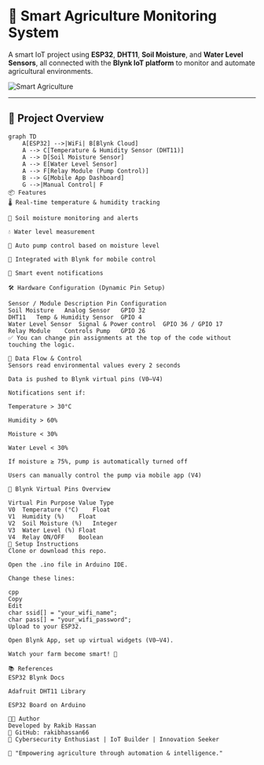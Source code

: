 # 🌿 Smart Agriculture Monitoring System

A smart IoT project using **ESP32**, **DHT11**, **Soil Moisture**, and **Water Level Sensors**, all connected with the **Blynk IoT platform** to monitor and automate agricultural environments.

![Smart Agriculture](./A_README.md_file_displayed_on_a_digital_screen_fea.png)

---

## 🧭 Project Overview

```mermaid
graph TD
    A[ESP32] -->|WiFi| B[Blynk Cloud]
    A --> C[Temperature & Humidity Sensor (DHT11)]
    A --> D[Soil Moisture Sensor]
    A --> E[Water Level Sensor]
    A --> F[Relay Module (Pump Control)]
    B --> G[Mobile App Dashboard]
    G -->|Manual Control| F
📦 Features
🌡️ Real-time temperature & humidity tracking

🌱 Soil moisture monitoring and alerts

💧 Water level measurement

🔁 Auto pump control based on moisture level

📲 Integrated with Blynk for mobile control

🔔 Smart event notifications

🛠️ Hardware Configuration (Dynamic Pin Setup)

Sensor / Module	Description	Pin Configuration
Soil Moisture	Analog Sensor	GPIO 32
DHT11	Temp & Humidity Sensor	GPIO 4
Water Level Sensor	Signal & Power control	GPIO 36 / GPIO 17
Relay Module	Controls Pump	GPIO 26
✅ You can change pin assignments at the top of the code without touching the logic.

🔁 Data Flow & Control
Sensors read environmental values every 2 seconds

Data is pushed to Blynk virtual pins (V0–V4)

Notifications sent if:

Temperature > 30°C

Humidity > 60%

Moisture < 30%

Water Level < 30%

If moisture ≥ 75%, pump is automatically turned off

Users can manually control the pump via mobile app (V4)

🧾 Blynk Virtual Pins Overview

Virtual Pin	Purpose	Value Type
V0	Temperature (°C)	Float
V1	Humidity (%)	Float
V2	Soil Moisture (%)	Integer
V3	Water Level (%)	Float
V4	Relay ON/OFF	Boolean
🧰 Setup Instructions
Clone or download this repo.

Open the .ino file in Arduino IDE.

Change these lines:

cpp
Copy
Edit
char ssid[] = "your_wifi_name";
char pass[] = "your_wifi_password";
Upload to your ESP32.

Open Blynk App, set up virtual widgets (V0–V4).

Watch your farm become smart! 🌾

📚 References
ESP32 Blynk Docs

Adafruit DHT11 Library

ESP32 Board on Arduino

👨‍🔬 Author
Developed by Rakib Hassan
🚀 GitHub: rakibhassan66
🔐 Cybersecurity Enthusiast | IoT Builder | Innovation Seeker

💬 "Empowering agriculture through automation & intelligence."